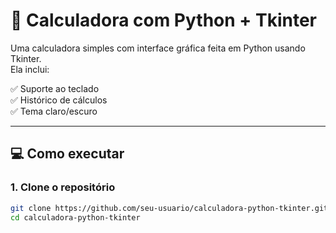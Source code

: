 # 🧮 Calculadora com Python + Tkinter

Uma calculadora simples com interface gráfica feita em Python usando Tkinter.  
Ela inclui:

✅ Suporte ao teclado  
✅ Histórico de cálculos  
✅ Tema claro/escuro  

---

## 💻 Como executar

### 1. Clone o repositório

```bash
git clone https://github.com/seu-usuario/calculadora-python-tkinter.git
cd calculadora-python-tkinter
